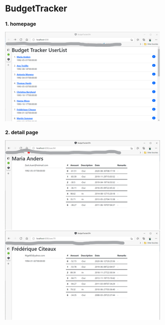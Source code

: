 # BudgetTracker
### 1. homepage
![avatar](https://github.com/bravo951/BudgetTracker/blob/main/1.png?raw=true)
### 2. detail page
![avatar](https://github.com/bravo951/BudgetTracker/blob/main/2.png?raw=true)
![avatar](https://github.com/bravo951/BudgetTracker/blob/main/3.png?raw=true)
